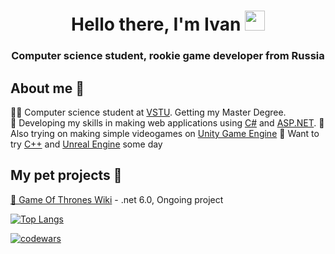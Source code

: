 <h1 align="center">Hello there, I'm Ivan
<img src="https://github.com/blackcater/blackcater/raw/main/images/Hi.gif" height="32"/></h1>
<h3 align="center">Computer science student, rookie game developer from Russia </h3>

## About me 💬  

👨‍🎓 Computer science student at [VSTU](https://www.vstu.ru/). Getting my Master Degree.   
🤘 Developing my skills in making web applications using [C#](https://learn.microsoft.com/ru-ru/dotnet/csharp/) and [ASP.NET](https://dotnet.microsoft.com/en-us/apps/aspnet).
💾 Also trying on making simple videogames on [Unity Game Engine](https://unity.com/)
📖 Want to try [C++](https://learn.microsoft.com/ru-ru/cpp/?view=msvc-170) and [Unreal Engine](https://www.unrealengine.com/en-US) some day
## My pet projects 🚧  
[🐉 Game Of Thrones Wiki](https://github.com/ILoveRedheads/GOTWikiMVC) - .net 6.0, Ongoing project


[![Top Langs](https://github-readme-stats.vercel.app/api/top-langs/?username=ILoveRedheads)](https://github.com/ILoveRedheads/github-readme-stats)

[![codewars](https://www.codewars.com/users/ILoveRedheads/badges/large)](https://www.codewars.com/users/ILoveRedheads)
